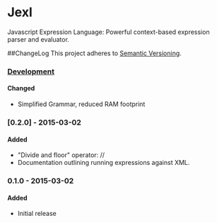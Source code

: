# Jexl
Javascript Expression Language: Powerful context-based expression parser and evaluator.

##ChangeLog
This project adheres to [Semantic Versioning](http://semver.org/).

### [Development]
#### Changed
- Simplified Grammar, reduced RAM footprint

### [0.2.0] - 2015-03-02
#### Added
- "Divide and floor" operator: //
- Documentation outlining running expressions against XML.

### 0.1.0 - 2015-03-02
#### Added
- Initial release

[Development]: https://github.com/TechnologyAdvice/Jexl/compare/0.0.2...HEAD
[0.0.2]: https://github.com/TechnologyAdvice/Jexl/compare/0.1.0...0.2.0
